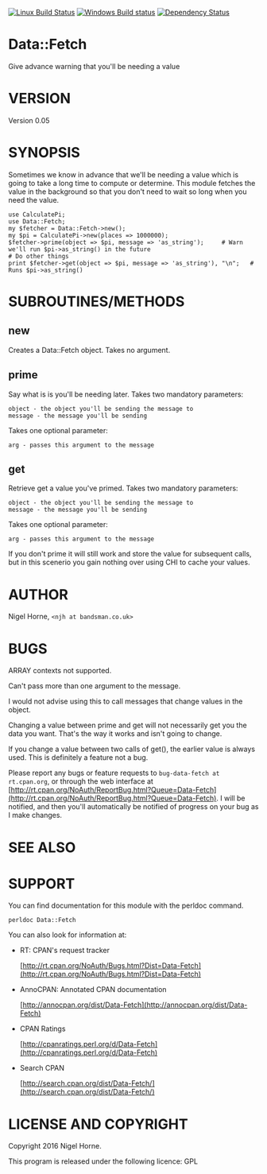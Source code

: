 [![Linux Build Status](https://travis-ci.org/nigelhorne/Data-Fetch.svg?branch=master)](https://travis-ci.org/nigelhorne/Data-Fetch)
[![Windows Build status](https://ci.appveyor.com/api/projects/status/uexrsduxn2yk58on/branch/master?svg=true)](https://ci.appveyor.com/project/nigelhorne/data-fetch/branch/master)
[![Dependency Status](https://dependencyci.com/github/nigelhorne/Data-Fetch/badge)](https://dependencyci.com/github/nigelhorne/Data-Fetch)

# Data::Fetch

Give advance warning that you'll be needing a value

# VERSION

Version 0.05

# SYNOPSIS

Sometimes we know in advance that we'll be needing a value which is going to take a long time to compute or determine.
This module fetches the value in the background so that you don't need to wait so long when you need the value.

    use CalculatePi;
    use Data::Fetch;
    my $fetcher = Data::Fetch->new();
    my $pi = CalculatePi->new(places => 1000000);
    $fetcher->prime(object => $pi, message => 'as_string');     # Warn we'll run $pi->as_string() in the future
    # Do other things
    print $fetcher->get(object => $pi, message => 'as_string'), "\n";   # Runs $pi->as_string()

# SUBROUTINES/METHODS

## new

Creates a Data::Fetch object.  Takes no argument.

## prime

Say what is is you'll be needing later.
Takes two mandatory parameters:

    object - the object you'll be sending the message to
    message - the message you'll be sending

Takes one optional parameter:

    arg - passes this argument to the message

## get

Retrieve get a value you've primed.  Takes two mandatory parameters:

    object - the object you'll be sending the message to
    message - the message you'll be sending

Takes one optional parameter:

    arg - passes this argument to the message

If you don't prime it will still work and store the value for subsequent calls,
but in this scenerio you gain nothing over using CHI to cache your values.

# AUTHOR

Nigel Horne, `<njh at bandsman.co.uk>`

# BUGS

ARRAY contexts not supported.

Can't pass more than one argument to the message.

I would not advise using this to call messages that change values in the object.

Changing a value between prime and get will not necessarily get you the data you want. That's the way it works
and isn't going to change.

If you change a value between two calls of get(), the earlier value is always used.  This is definitely a feature
not a bug.

Please report any bugs or feature requests to `bug-data-fetch at rt.cpan.org`,
or through the web interface at
[http://rt.cpan.org/NoAuth/ReportBug.html?Queue=Data-Fetch](http://rt.cpan.org/NoAuth/ReportBug.html?Queue=Data-Fetch).
I will be notified, and then you'll
automatically be notified of progress on your bug as I make changes.

# SEE ALSO

# SUPPORT

You can find documentation for this module with the perldoc command.

    perldoc Data::Fetch

You can also look for information at:

- RT: CPAN's request tracker

    [http://rt.cpan.org/NoAuth/Bugs.html?Dist=Data-Fetch](http://rt.cpan.org/NoAuth/Bugs.html?Dist=Data-Fetch)

- AnnoCPAN: Annotated CPAN documentation

    [http://annocpan.org/dist/Data-Fetch](http://annocpan.org/dist/Data-Fetch)

- CPAN Ratings

    [http://cpanratings.perl.org/d/Data-Fetch](http://cpanratings.perl.org/d/Data-Fetch)

- Search CPAN

    [http://search.cpan.org/dist/Data-Fetch/](http://search.cpan.org/dist/Data-Fetch/)

# LICENSE AND COPYRIGHT

Copyright 2016 Nigel Horne.

This program is released under the following licence: GPL
